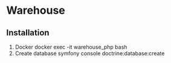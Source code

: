 # Warehouse

## Installation
1. Docker docker exec -it warehouse_php bash
2. Create database symfony console doctrine:database:create
